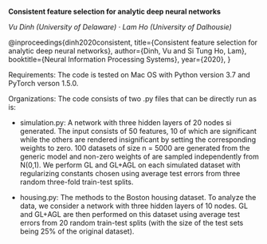 **Consistent feature selection for analytic deep neural networks**<br/> 

*Vu Dinh (University of Delaware) · Lam Ho (University of Dalhousie)*

@inproceedings{dinh2020consistent,
  title={Consistent feature selection for analytic deep neural networks},
  author={Dinh, Vu and Si Tung Ho, Lam},
  booktitle={Neural Information Processing Systems},
  year={2020},
}

Requirements: The code is tested on Mac OS with Python version 3.7 and PyTorch verson 1.5.0.  

Organizations: The code consists of two .py files that can be directly run as is:
  
  - simulation.py: A network with three hidden layers of 20 nodes si generated. The input consists of 50 features, 10 of which are significant while the others are rendered insignificant by setting the corresponding weights to zero. 100 datasets of size n = 5000 are generated from the generic model and non-zero weights of are sampled independently from N(0,1). We perform GL and GL+AGL on each simulated dataset with regularizing constants chosen using average test errors from three random three-fold train-test splits.
  
  - housing.py: The methods to the Boston housing dataset. To analyze the data, we consider a network with three hidden layers of 10 nodes. GL and GL+AGL are then performed on this dataset using average test errors from 20 random train-test splits (with the size of the test sets being 25% of the original dataset).
  
